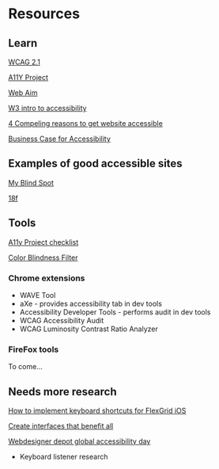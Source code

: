 # Resources

## Learn

[WCAG 2.1](https://www.w3.org/TR/WCAG21/)

[A11Y Project](https://a11yproject.com/)

[Web Aim](https://webaim.org/)

[W3 intro to accessibility](https://www.w3.org/WAI/intro/accessibility.php)

[4 Compeling reasons to get website accessible](https://www.adagetechnologies.com/4-compelling-reasons-get-website-ada-wcag-accessible/)

[Business Case for Accessibility](https://www.w3.org/WAI/bcase/Overview)

## Examples of good accessible sites

[My Blind Spot](https://myblindspot.org/)

[18f](https://18f.gsa.gov/)

## Tools

[A11y Project checklist](https://a11yproject.com/checklist.html)

[Color Blindness Filter](https://www.toptal.com/designers/colorfilter)

### Chrome extensions

* WAVE Tool
* aXe - provides accessibility tab in dev tools
* Accessibility Developer Tools - performs audit in dev tools
* WCAG Accessibility Audit
* WCAG Luminosity Contrast Ratio Analyzer

### FireFox tools

To come...

## Needs more research

[How to implement keyboard shortcuts for FlexGrid iOS](https://www.grapecity.com/en/blogs/how-to-implement-keyboard-shortcuts-for-flexgrid-ios)

[Create interfaces that benefit all](https://uxplanet.org/how-to-create-interfaces-that-benefit-all-accessibility-testing-and-inclusive-design-principles-ed15477bcce0)

[Webdesigner depot global accessibility day](https://www.webdesignerdepot.com/2018/05/9-a11y-tips-for-global-accessibility-awareness-day/)

* Keyboard listener research